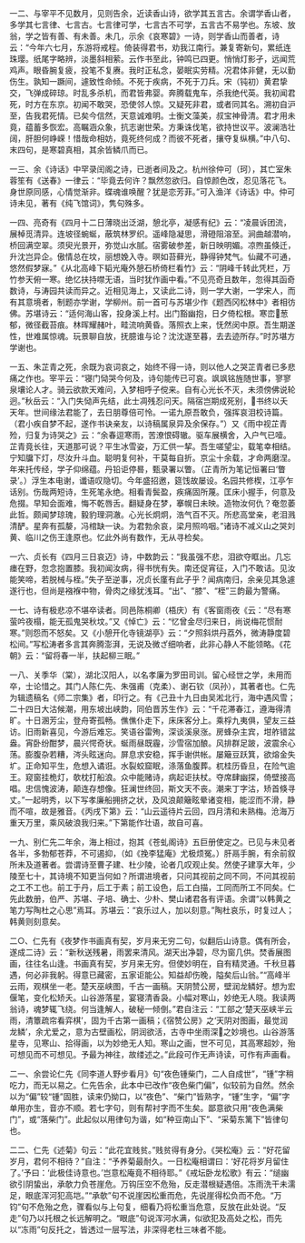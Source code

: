 <!-- { "loadSidebar": true } -->
一二、与宰平不见数月，见则告余，近读香山诗，欲学其五言古。余谓学香山者，多学其七言律、七言古。七言律可学，七言古不可学，五言古不易学也。东坡、放翁，学之皆有善、有未善。未几，示余《哀寒碧》一诗，则学香山而善者，诗云：“今年六七月，东游将戒程。倚装得君书，劝我江南行。兼复寄新句，累纸连珠璎。纸尾字略辨，淡墨斜相萦。云作书至此，钟鸣已四更。悄悄灯影孑，远闻荒鸡声。眼昏腕复疲，投笔不复赓。我时正私念，晏眠实劳精。况君体非健，无以勤伤生。孰知一蹶间，遽致性命倾。不死于疾病，不死于刀兵。宋（钝初）黄君挚交，飞弹成碎琼。时乱多杀机，而君皆弗婴。奔腾载鬼车，杀我绝代英。我初闻君死，时方在东京。初闻不敢哭，恐使邻人惊。又疑死非君，或者同其名。溯初自沪至，告我君死情。已矣今信然，天意诚难明。士衡文藻美，叔宝神骨清。君才用未竟，蕴蓄多恢宏。高瞩涵众象，抗志谢世荣。方秉诛伐笔，欲持世议平。波澜浩壮阔，肝胆何峥嵘！惜哉命相妨，竟死终何成？而彼不死者，攘夺复纵横。”中八句、末四句，是寒碧真相，其余皆鳞爪而已。

一三、余《诗话》中罕录闰阁之诗，已逝者间及之。杭州徐仲可（珂），其亡室朱蓉笙有《送春》一律云：“毕竟去何许？飘然忽欲归。自惊颜色改，忍见落花飞。身世原同感，心情觉渐非。蝶魂谁唤醒？犹是恋芳菲。”可入渔洋《诗话》中。仲可诗未见，著有《纯飞馆词》，隽句殊多。

一四、亮奇有《四月十二日薄晓出泛湖，憩北亭，凝感有纪》云：“凌晨诉团流，展棹觅清异。连坡径蜿蜒，蔽筑林罗织。遥峰隐凝思，滑磴阻溶至。涧曲越潜响，桥回满空翠。须臾光景开，弥觉山水腻。宿雾破参差，新日映明媚。凉煦虽倏迁，升沈岂异企。傲情总在坟，丽想娩入寺。暝如苔藓光，静得钟梵气。仙藏不可通，悠然假梦寐。”《从北高峰下韬光庵外憩石桥倚栏看竹》云：“阴峰千转此凭栏，万竹参天俯一寒。绝忆扶持噤无语，当时犹作画中看。”不见亮奇且数年，忽得其函奇数诗，与涛园共读而异之。近相见海上，又读此二诗，则一学大谢，一学宋人，而有其意境者，制题亦学谢，学柳州。前一首可与苏堪少作《题西冈松林中》者相彷佛。苏堪诗云：“适何海山客，投身溪上村。出门豁幽抱，日夕倚松根。寒峦葱郁，微径截苔痕。林晖耀赭叶，畦流响黄昏。落照衣上来，怃然闵中原。吾生期遂性，世难属惊魂。玩景聊自放，抚臆谁与论？沈沈遂至暮，去去迹所存。”时苏堪方学谢也。

一五、朱芷青之死，余既为哀词哀之，始终不得一诗，则以他人之哭芷青者已多悲痛之作也。宰平云：“寝门恸哭今何及，诗句能传已可哀。飒飒铭旌随世事，寥寥泉壤论人才。骑云欲款天难问，入梦相呼子傥来。自有心光长不灭，未须傍佛说轮迥。”秋岳云：“入门失恸声先结，此士凋残忍问天。隔宿岂期成死别，书终以夭天年。世间缘法君能了，去日朋尊倍可怜。一诺九原吾敢负，强挥哀泪校诗篇。（君小疾自梦不起，遂作书诀亲友，以诗稿属泉异及余保存。”）又《雨中视芷青殓，归复为诗哭之》云：“余春逗寒雨，苦潦恨碍辙。驱车展横舍，入户气已噎。芷青竟长往，天道那可说？平生冰雪姿，万汇供一挈。吾生嗟望尘，载笔幸相结。宁知牖下灯，尽汝升斗血。聪明复何补，干莫每自折。京尘十余载，才命两磨涅。年来托传经，学子仰绵蕴。丹铅讵停晷，甄录署以瞥。（芷青所为笔记恒署曰‘瞥录’。）浮生本电谢，谶语叹隐切。今年盛招邀，筵饯故屡设。名园共修楔，江亭乍话别。伤哉两短诗，生死笔永绝。相看青鬓盈，疾痛固所蔑。匡床小握手，何意及危掇。早知会面难，悔不乾唇舌。翻疑身在梦，搴幌日未映。造物汝何仇？奄忽萎此哲。颇闻梦琼瑰，毅豹理洞澈。心光长炯炯，浩气百不灭。所悲高堂亲，老泪溅清酽。星奔有孤嫠，冯棺缺一诀。为君勃余哀，梁月照呜咽。”诸诗不减义山之哭刘黄、临川之伤王逢原也。忆此外尚有数作，无从寻检矣。

一六、贞长有《四月三日哀迈》诗，中数韵云：“我虽强不悲，泪欲夺眶出。几忘瘗在野，忽念抱置膝。我初闻汝病，得书恍有失。南还促宵征，入门不敢诘。见汝能笑啼，若脱械与桎。”失子至逆事，况贞长廑有此子乎？闻病南归，余亲见其急遽遂行也，但尚是襁褓中物，骨肉之缘犹浅耳。“出”、“膝”、“桎”三韵最为警痛。

一七、诗有极悲凉不堪卒读者。同邑陈桐卿（梧庆）有《客窗雨夜《云：“尽有寒萤吟夜榻，能无孤鬼哭秋坟。”又《悼亡》云：“忆曾金尽归来日，尚说梅花惯耐寒。”则怨而不怒矣。又《小憩开化寺镜湖亭》云：“夕照斜烘丹荔外，微涛静度碧松间。”写松涛者多言其奔腾澎湃，无说及微ざ细响者，此非心静人不能领略。《花朝》云：“留将春一半，扶起柳三眠。”

一八、关季华（棠），湖北汉阳人，以名孝廉为罗田司训。留心经世之学，未用而卒，士论惜之。其门人陈仁先、朱强甫（克柔）、谢石钦（凤孙），其著者也。仁先为辑遗稿名《师二宗集》者，印行之。有《己丑十九日由吴淞北行，海中遇风雪；二十四日大沽候潮，用东坡出峡韵，同伯晋苏生作》云：“千花滞春江，遵海得清旷。十日溷芳尘，登舟寄孤畅。僬僬仆走下，床床客分上。乘桴九夷俱，望友三益访。旧雨新喜见，今游后难忘。笑语谷雷殉，深谈溪泉涨。房蜂杂主宾，坩舴错盆盎。宵卧纷酣梦，晨兴愕奇状。蜒雨昼既霾，沙雪宿加酿。风排群足跛，波震余心荡。膨腹杂若糟，涔头眩迷向。屏息求安稳，挥手谢供帐。屡簸豆跃箕，欲熔金失圹。正命知平生，危想入谲诳。水裂蛟窟眠，涤落鱼腹葬。杌桂历昏旦，在险气逾王。窥窗挂桅灯，欹枕打船浪。众中能赌诗，病起讵扶杖。夺席肆幽探，倚壁接高唱。忠信愧波涛，颠连存想像。狂澜世终回，斯文天不丧。潮来丁字沽，矫首倏寻丈。”一起明秀，以下写孝廉船拥挤之状，及风浪颠簸眩晕诸变相，能涩而不滑，静而不喧，故是雅音。《丙戌下第》云：“山云遥待片云回，四月清和未熟梅。沧海万重天万里，乘风破浪我归来。”下第能作壮语，故自可喜。

一九、别仁先二年余，海上相过，抱其《苍虬阁诗》五巨册使定之。已见与未见者各半，多勃郁苍莽，不可遏抑，（如《挽李猛庵》尤极烦冤。）肝鬲手腕，有余前叙所未及道著者。尝谓诗至曹子建、杜少陵，论者几叹观止矣。然使子建享大年，少陵至七十，其诗境不知更当何如？所谓进境者，只问其视前之同不同，不问其视前之工不工也。前工于丹，后工于素；前工设色，后工白描，工同而所工不同矣。仁先此数册，伯严、苏堪、子培、确士、少朴、樊山诸君各有评语。余谓“以韩黄之笔力写陶杜之心思”焉耳。苏堪云：“哀乐过人，加以刻意。”陶杜哀乐，时复过人；韩黄则刻意矣。

二○、仁先有《夜梦作书画真有契，岁月来无穷二句，似翻后山诗意。偶有所会，遂成二诗》云：“新秋送残暑，雨罢来清风。湖天出净碧，尽为窗几供。焚香展图画，往往名山逢。书画真有契，岁月来无穷。但使妙明在，自有精灵通。千秋旦暮遇，何必非我躬。得意已藏密，五家讵能公。知益却伤晚，隘矣后山翁。”“高峰半云雨，观棋坐一老。楚天巫峡图，千古一画稿。天阴赞公房，壁润龙鳞好。想为宏偃笔，变化松矫夭。山谷游落星，宴寝清香袅。小幅对寒山，妙绝无人晓。我读两翁诗，魂梦辄飞绕。何当逢解人，破秘一倾倒。”君自注云：“工部之‘楚天巫峡半云雨，清簟疏帘看弈棋’，固为千古第一画稿；《宿赞公房》之‘天阴对图画，最觉润龙鳞’，余尤爱之，意为古壁画松，阴润欲活，古寺中坐雨深之妙境也。山谷游落星寺，见寒山、拾得画，以为妙绝无人知。寒山之画，世不可见，其高寒超妙，殆可想见而不可想见。予最为神往，故缕述之。”此段可作无声诗读，可作有声画看。

二一、余尝论仁先《同李道人野步看月》句“夜色锺柴门，二人自成世”，“锺”字稍吃力，而无以易之。仁先告余，此本中已改作“夜色柴门偏”，似较前为自然。然余以为“偏”较“锺”固胜，读来仍拗口，以“夜色”、“柴门”皆熟字，“锺”生字，“偏”字单用亦生，音亦不顺。若七字句，则有帮衬字而不生矣。鄙意欲只用“夜色满柴门”，或“落柴门”。此起似以用律句为谐，如“种豆南山下”、“采菊东篱下”皆律句也。

二二、仁先《述菊》句云：“此花宜贱贫。”贱贫得有身分。《哭松庵》云：“好花留岁月，君何不相待？”自注：“予养菊最耐久。一日松庵相谓曰：‘好花将岁月留住了。’予曰：‘此极佳诗意也。’岂意松庵竟不相待耶。”《戒坛卧龙松歌》有云：“缒幽欲引阴蛰出，承欹力负苍崖危。万钩压空不危殆，反走潜根疑遇倍。冻雨洗干未濡足，眼底浑河犯高垲。”“承欹”句不说崖因松重而危，先说崖得松负而不危。“万钧”句不危殆之危，骤看似与上句复，细看乃将松重当危意，反放在此处说。“反走”句乃以托根之长远解明之。“眼底”句说浑河水满，似欲犯及高处之松，而先以“冻雨”句反托之，皆透过一层写法，非深得老杜三味者不能。

